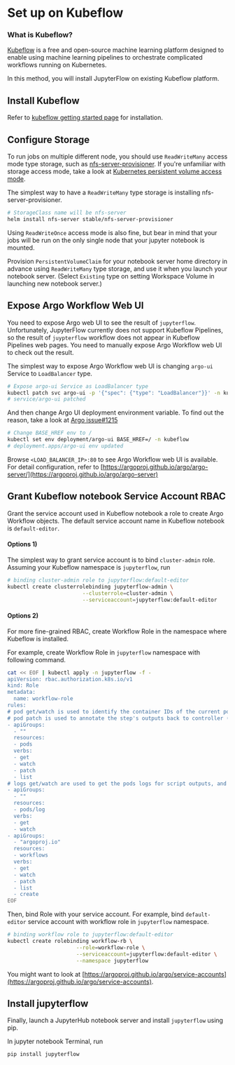 # Set up on Kubeflow

### What is Kubeflow?

[Kubeflow](https://www.kubeflow.org) is a free and open-source machine learning platform designed to enable using machine learning pipelines to orchestrate complicated workflows running on Kubernetes. 

In this method, you will install JupyterFlow on existing Kubeflow platform.

## Install Kubeflow

Refer to [kubeflow getting started page](https://www.kubeflow.org/docs/started/getting-started/) for installation.

## Configure Storage

To run jobs on multiple different node, you should use `ReadWriteMany` access mode type storage, such as [nfs-server-provisioner](https://github.com/helm/charts/tree/master/stable/nfs-server-provisioner). 
If you're unfamiliar with storage access mode, take a look at [Kubernetes persistent volume access mode](https://kubernetes.io/docs/concepts/storage/persistent-volumes/#access-modes).

The simplest way to have a `ReadWriteMany` type storage is installing nfs-server-provisioner.

```bash
# StorageClass name will be nfs-server
helm install nfs-server stable/nfs-server-provisioner
```

Using `ReadWriteOnce` access mode is also fine, but bear in mind that your jobs will be run on the only single node that your jupyter notebook is mounted.

Provision `PersistentVolumeClaim` for your notebook server home directory in advance using `ReadWriteMany` type storage, and use it when you launch your notebook server. (Select `Existing` type on setting Workspace Volume in launching new notebook server.)

## Expose Argo Workflow Web UI

You need to expose Argo web UI to see the result of `jupyterflow`. Unfortunately, JupyterFlow currently does not support Kubeflow Pipelines, so the result of `juypterflow` workflow does not appear in Kubeflow Pipelines web pages. You need to manually expose Argo Workflow web UI to check out the result.

The simplest way to expose Argo Workflow web UI is changing `argo-ui` Service to `LoadBalancer` type.

```bash
# Expose argo-ui Service as LoadBalancer type
kubectl patch svc argo-ui -p '{"spec": {"type": "LoadBalancer"}}' -n kubeflow
# service/argo-ui patched
```

And then change Argo UI deployment environment variable. To find out the reason, take a look at [Argo issue#1215](https://github.com/argoproj/argo/issues/1215)

```bash
# Change BASE_HREF env to /
kubectl set env deployment/argo-ui BASE_HREF=/ -n kubeflow
# deployment.apps/argo-ui env updated
```

Browse `<LOAD_BALANCER_IP>:80` to see Argo Workflow web UI is available. For detail configuration, refer to [https://argoproj.github.io/argo/argo-server/](https://argoproj.github.io/argo/argo-server)


## Grant Kubeflow notebook Service Account RBAC

Grant the service account used in Kubeflow notebook a role to create Argo Workflow objects. The default service account name in Kubeflow notebook is `default-editor`.

#### Options 1)

The simplest way to grant service account is to bind `cluster-admin` role. Assuming your Kubeflow namespace is `jupyterflow`, run

```bash
# binding cluster-admin role to jupyterflow:default-editor
kubectl create clusterrolebinding jupyterflow-admin \
                        --clusterrole=cluster-admin \
                        --serviceaccount=jupyterflow:default-editor
```

#### Options 2)

For more fine-grained RBAC, create Workflow Role in the namespace where Kubeflow is installed.

For example, create Workflow Role in `jupyterflow` namespace with following command.

```bash
cat << EOF | kubectl apply -n jupyterflow -f -
apiVersion: rbac.authorization.k8s.io/v1
kind: Role
metadata:
  name: workflow-role
rules:
# pod get/watch is used to identify the container IDs of the current pod
# pod patch is used to annotate the step's outputs back to controller (e.g. artifact location)
- apiGroups:
  - ""
  resources:
  - pods
  verbs:
  - get
  - watch
  - patch
  - list
# logs get/watch are used to get the pods logs for script outputs, and for log archival
- apiGroups:
  - ""
  resources:
  - pods/log
  verbs:
  - get
  - watch
- apiGroups:
  - "argoproj.io"
  resources:
  - workflows
  verbs:
  - get
  - watch
  - patch
  - list
  - create
EOF
```

Then, bind Role with your service account. For example, bind `default-editor` service account with workflow role in `jupyterflow` namespace.

```bash
# binding workflow role to jupyterflow:default-editor
kubectl create rolebinding workflow-rb \
                      --role=workflow-role \
                      --serviceaccount=jupyterflow:default-editor \
                      --namespace jupyterflow
```

You might want to look at [https://argoproj.github.io/argo/service-accounts](https://argoproj.github.io/argo/service-accounts).

## Install jupyterflow

Finally, launch a JupyterHub notebook server and install `jupyterflow` using pip.

In jupyter notebook Terminal, run

```bash
pip install jupyterflow
```
